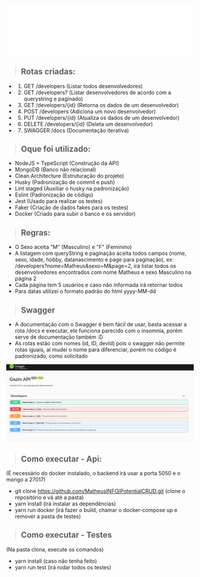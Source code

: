 ![alt text](./public/img/logo.png "PotentialCRUD")

>## Rotas criadas:
-  1. GET /developers (Listar todos desenvolvedores)
-  2. GET /developers? (Listar desenvolvedores de acordo com a querystring e paginado)
-  3. GET /developers/{id} (Retorna os dados de um desenvolvedor)
-  4. POST /developers (Adiciona um novo desenvolvedor)
-  5. PUT /developers/{id} (Atualiza os dados de um desenvolvedor)
-  6. DELETE /developers/{id} (Deleta um desenvolvedor)
-  7. SWAGGER /docs (Documentação iterativa)

>## Oque foi utilizado:
-  NodeJS + TypeScript (Construção da API)
-  MongoDB (Banco não relacional)
-  Clean Architecture (Estruturação do projeto)
-  Husky (Padronização de commit e push)
-  Lint staged (Auxiliar o husky na padronização)
-  Eslint (Padronização de código)
-  Jest (Usado para realizar os testes)
-  Faker (Criação de dados fakes para os testes)
-  Docker (Criado para subir o banco e os servidor)

>## Regras:
- O Sexo aceita "M" (Masculino) e "F" (Feminino)
- A listagem com queryString e paginação aceita todos campos (nome, sexo, idade, hobby, datanascimento e page para paginação), ex: /developers?nome=Matheus&sexo=M&page=2, irá listar todos os desenvolvedores encontrados com nome Matheus e sexo Masculino na página 2
- Cada página tem 5 usuários e caso não informada irá retornar todos
- Para datas utilizei o formato padrão do html yyyy-MM-dd

>## Swagger
- A documentação com o Swagger é bem fácil de usar, basta acessar a rota /docs e executar, ele funciona parecido com o insomnia, porém serve de documentação também :D
- As rotas estão com nomes (id, ID, devId) pois o swagger não permite rotas iguais, aí mudei o nome para diferenciar, porém no código é padronizado, como solicitado

![alt text](./public/img/swagger.png "Swagger")

>## Como executar - Api:
(É necessário do docker instalado, o backend irá usar a porta 5050 e o mongo a 27017)
-  git clone https://github.com/MatheusINFO/PotentialCRUD.git (clone o repositório e vá até a pasta)
-  yarn install (irá instalar as dependências)
-  yarn run docker (irá fazer o build, chamar o docker-compose up e remover a pasta de testes)

>## Como executar - Testes
(Na pasta clona, execute os comandos)
- yarn install (caso não tenha feito)
- yarn run test (irá rodar todos os testes)